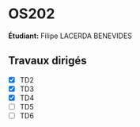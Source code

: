 # OS202

**Étudiant:** Filipe LACERDA BENEVIDES

## Travaux dirigés

- [x] TD2
- [x] TD3
- [x] TD4
- [ ] TD5
- [ ] TD6

